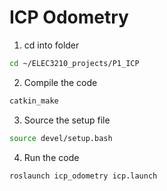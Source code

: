 # ICP Odometry
1. cd into folder

```bash
cd ~/ELEC3210_projects/P1_ICP
```

2. Compile the code

```bash
catkin_make
```

3. Source the setup file

```bash
source devel/setup.bash
```

4. Run the code

```bash
roslaunch icp_odometry icp.launch
```
